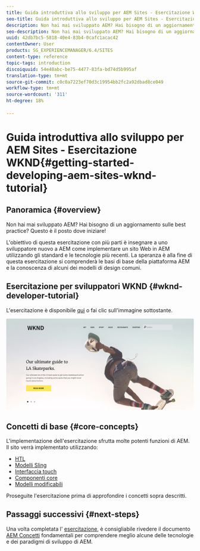 ```yaml
---
title: Guida introduttiva allo sviluppo per AEM Sites - Esercitazione WKND
seo-title: Guida introduttiva allo sviluppo per AEM Sites - Esercitazione WKND
description: Non hai mai sviluppato AEM? Hai bisogno di un aggiornamento sulle best practice? Questo è il posto dove iniziare! L'obiettivo di questa esercitazione con più parti è insegnare a uno sviluppatore nuovo a AEM come implementare un sito Web in AEM utilizzando gli standard e le tecnologie più recenti.
seo-description: Non hai mai sviluppato AEM? Hai bisogno di un aggiornamento sulle best practice? Questo è il posto dove iniziare! L'obiettivo di questa esercitazione con più parti è insegnare a uno sviluppatore nuovo a AEM come implementare un sito Web in AEM utilizzando gli standard e le tecnologie più recenti.
uuid: 42db7bc5-5818-40e4-83b4-0cafc1acac42
contentOwner: User
products: SG_EXPERIENCEMANAGER/6.4/SITES
content-type: reference
topic-tags: introduction
discoiquuid: 54e48abc-be75-4477-83fa-bd74d5b995af
translation-type: tm+mt
source-git-commit: c0c0a7223ef70d3c19954bb2fc2a92dbad8ce049
workflow-type: tm+mt
source-wordcount: '311'
ht-degree: 18%

---
```



# Guida introduttiva allo sviluppo per AEM Sites - Esercitazione WKND{#getting-started-developing-aem-sites-wknd-tutorial}

## Panoramica {#overview}

Non hai mai sviluppato AEM? Hai bisogno di un aggiornamento sulle best practice? Questo è il posto dove iniziare!

L&#39;obiettivo di questa esercitazione con più parti è insegnare a uno sviluppatore nuovo a AEM come implementare un sito Web in AEM utilizzando gli standard e le tecnologie più recenti. La speranza è alla fine di questa esercitazione si comprenderà le basi di base della piattaforma AEM e la conoscenza di alcuni dei modelli di design comuni.

## Esercitazione per sviluppatori WKND {#wknd-developer-tutorial}

L&#39;esercitazione è disponibile [qui](https://docs.adobe.com/content/help/it-IT/experience-manager-learn/getting-started-wknd-tutorial-develop/overview.html) o fai clic sull&#39;immagine sottostante.

[![click image](assets/screen_shot_2018-11-23at152453.png)](https://docs.adobe.com/content/help/it-IT/experience-manager-learn/getting-started-wknd-tutorial-develop/overview.html)

## Concetti di base {#core-concepts}

L&#39;implementazione dell&#39;esercitazione sfrutta molte potenti funzioni di AEM. Il sito verrà implementato utilizzando:

* [HTL](https://helpx.adobe.com/experience-manager/htl/user-guide.html)
* [Modelli Sling](https://sling.apache.org/documentation/bundles/models.html)
* [Interfaccia touch](/help/sites-developing/touch-ui-concepts.md)
* [Componenti core](https://docs.adobe.com/content/help/it-IT/experience-manager-core-components/using/introduction.html)
* [Modelli modificabili](/help/sites-developing/page-templates-editable.md)

Proseguite l&#39;esercitazione prima di approfondire i concetti sopra descritti.

## Passaggi successivi {#next-steps}

Una volta completata l&#39; [esercitazione](https://helpx.adobe.com/experience-manager/kt/sites/using/getting-started-wknd-tutorial-develop.html), è consigliabile rivedere il documento [AEM Concetti](/help/sites-developing/the-basics.md) fondamentali per comprendere meglio alcune delle tecnologie e dei paradigmi di sviluppo di AEM.
